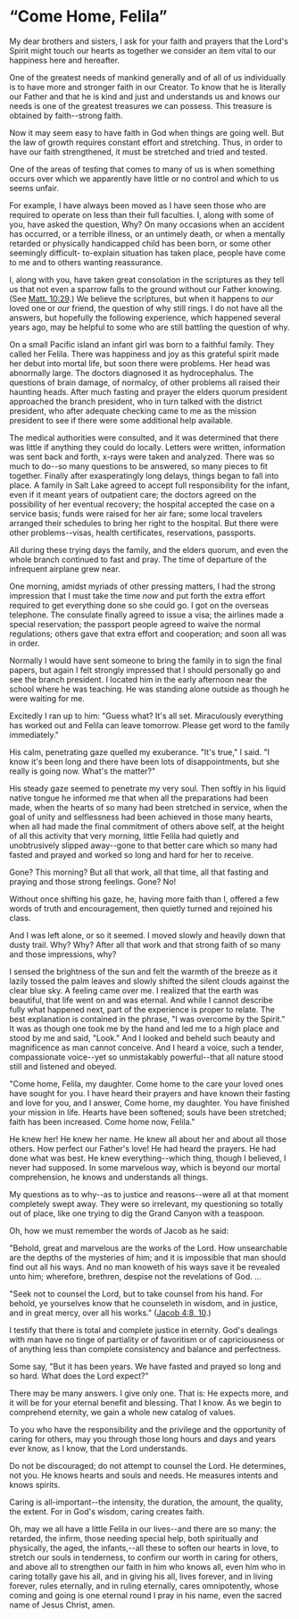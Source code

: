 # “Come Home, Felila”

My dear brothers and sisters, I ask for your faith and prayers that the Lord's
Spirit might touch our hearts as together we consider an item vital to our
happiness here and hereafter.

One of the greatest needs of mankind generally and of all of us individually
is to have more and stronger faith in our Creator. To know that he is
literally our Father and that he is kind and just and understands us and knows
our needs is one of the greatest treasures we can possess. This treasure is
obtained by faith--strong faith.

Now it may seem easy to have faith in God when things are going well. But the
law of growth requires constant effort and stretching. Thus, in order to have
our faith strengthened, it must be stretched and tried and tested.

One of the areas of testing that comes to many of us is when something occurs
over which we apparently have little or no control and which to us seems
unfair.

For example, I have always been moved as I have seen those who are required to
operate on less than their full faculties. I, along with some of you, have
asked the question, Why? On many occasions when an accident has occurred, or a
terrible illness, or an untimely death, or when a mentally retarded or
physically handicapped child has been born, or some other seemingly difficult-
to-explain situation has taken place, people have come to me and to others
wanting reassurance.

I, along with you, have taken great consolation in the scriptures as they tell
us that not even a sparrow falls to the ground without our Father knowing.
(See [Matt. 10:29](https://www.lds.org/scriptures/nt/matt/10.29?lang=eng#28).)
We believe the scriptures, but when it happens to _our_ loved one or _our_
friend, the question of why still rings. I do not have all the answers, but
hopefully the following experience, which happened several years ago, may be
helpful to some who are still battling the question of why.

On a small Pacific island an infant girl was born to a faithful family. They
called her Felila. There was happiness and joy as this grateful spirit made
her debut into mortal life, but soon there were problems. Her head was
abnormally large. The doctors diagnosed it as hydrocephalus. The questions of
brain damage, of normalcy, of other problems all raised their haunting heads.
After much fasting and prayer the elders quorum president approached the
branch president, who in turn talked with the district president, who after
adequate checking came to me as the mission president to see if there were
some additional help available.

The medical authorities were consulted, and it was determined that there was
little if anything they could do locally. Letters were written, information
was sent back and forth, x-rays were taken and analyzed. There was so much to
do--so many questions to be answered, so many pieces to fit together. Finally
after exasperatingly long delays, things began to fall into place. A family in
Salt Lake agreed to accept full responsibility for the infant, even if it
meant years of outpatient care; the doctors agreed on the possibility of her
eventual recovery; the hospital accepted the case on a service basis; funds
were raised for her air fare; some local travelers arranged their schedules to
bring her right to the hospital. But there were other problems--visas, health
certificates, reservations, passports.

All during these trying days the family, and the elders quorum, and even the
whole branch continued to fast and pray. The time of departure of the
infrequent airplane grew near.

One morning, amidst myriads of other pressing matters, I had the strong
impression that I must take the time _now_ and put forth the extra effort
required to get everything done so she could go. I got on the overseas
telephone. The consulate finally agreed to issue a visa; the airlines made a
special reservation; the passport people agreed to waive the normal
regulations; others gave that extra effort and cooperation; and soon all was
in order.

Normally I would have sent someone to bring the family in to sign the final
papers, but again I felt strongly impressed that I should personally go and
see the branch president. I located him in the early afternoon near the school
where he was teaching. He was standing alone outside as though he were waiting
for me.

Excitedly I ran up to him: "Guess what? It's all set. Miraculously everything
has worked out and Felila can leave tomorrow. Please get word to the family
immediately."

His calm, penetrating gaze quelled my exuberance. "It's true," I said. "I know
it's been long and there have been lots of disappointments, but she really is
going now. What's the matter?"

His steady gaze seemed to penetrate my very soul. Then softly in his liquid
native tongue he informed me that when all the preparations had been made,
when the hearts of so many had been stretched in service, when the goal of
unity and selflessness had been achieved in those many hearts, when all had
made the final commitment of others above self, at the height of all this
activity that very morning, little Felila had quietly and unobtrusively
slipped away--gone to that better care which so many had fasted and prayed and
worked so long and hard for her to receive.

Gone? This morning? But all that work, all that time, all that fasting and
praying and those strong feelings. Gone? No!

Without once shifting his gaze, he, having more faith than I, offered a few
words of truth and encouragement, then quietly turned and rejoined his class.

And I was left alone, or so it seemed. I moved slowly and heavily down that
dusty trail. Why? Why? After all that work and that strong faith of so many
and those impressions, why?

I sensed the brightness of the sun and felt the warmth of the breeze as it
lazily tossed the palm leaves and slowly shifted the silent clouds against the
clear blue sky. A feeling came over me. I realized that the earth was
beautiful, that life went on and was eternal. And while I cannot describe
fully what happened next, part of the experience is proper to relate. The best
explanation is contained in the phrase, "I was overcome by the Spirit." It was
as though one took me by the hand and led me to a high place and stood by me
and said, "Look." And I looked and beheld such beauty and magnificence as man
cannot conceive. And I heard a voice, such a tender, compassionate voice--yet
so unmistakably powerful--that all nature stood still and listened and obeyed.

"Come home, Felila, my daughter. Come home to the care your loved ones have
sought for you. I have heard their prayers and have known their fasting and
love for you, and I answer, Come home, my daughter. You have finished your
mission in life. Hearts have been softened; souls have been stretched; faith
has been increased. Come home now, Felila."

He knew her! He knew her name. He knew all about her and about all those
others. How perfect our Father's love! He had heard the prayers. He had done
what was best. He knew everything--which thing, though I believed, I never had
supposed. In some marvelous way, which is beyond our mortal comprehension, he
knows and understands all things.

My questions as to why--as to justice and reasons--were all at that moment
completely swept away. They were so irrelevant, my questioning so totally out
of place, like one trying to dig the Grand Canyon with a teaspoon.

Oh, how we must remember the words of Jacob as he said:

"Behold, great and marvelous are the works of the Lord. How unsearchable are
the depths of the mysteries of him; and it is impossible that man should find
out all his ways. And no man knoweth of his ways save it be revealed unto him;
wherefore, brethren, despise not the revelations of God. ...

"Seek not to counsel the Lord, but to take counsel from his hand. For behold,
ye yourselves know that he counseleth in wisdom, and in justice, and in great
mercy, over all his works." ([Jacob 4:8,
10](https://www.lds.org/scriptures/bofm/jacob/4.8%2C10?lang=eng#7).)

I testify that there is total and complete justice in eternity. God's dealings
with man have no tinge of partiality or of favoritism or of capriciousness or
of anything less than complete consistency and balance and perfectness.

Some say, "But it has been years. We have fasted and prayed so long and so
hard. What does the Lord expect?"

There may be many answers. I give only one. That is: He expects more, and it
will be for your eternal benefit and blessing. That I know. As we begin to
comprehend eternity, we gain a whole new catalog of values.

To you who have the responsibility and the privilege and the opportunity of
caring for others, may you through those long hours and days and years ever
know, as I know, that the Lord understands.

Do not be discouraged; do not attempt to counsel the Lord. He determines, not
you. He knows hearts and souls and needs. He measures intents and knows
spirits.

Caring is all-important--the intensity, the duration, the amount, the quality,
the extent. For in God's wisdom, caring creates faith.

Oh, may we all have a little Felila in our lives--and there are so many: the
retarded, the infirm, those needing special help, both spiritually and
physically, the aged, the infants,--all these to soften our hearts in love, to
stretch our souls in tenderness, to confirm our worth in caring for others,
and above all to strengthen our faith in him who knows all, even him who in
caring totally gave his all, and in giving his all, lives forever, and in
living forever, rules eternally, and in ruling eternally, cares omnipotently,
whose coming and going is one eternal round I pray in his name, even the
sacred name of Jesus Christ, amen.

